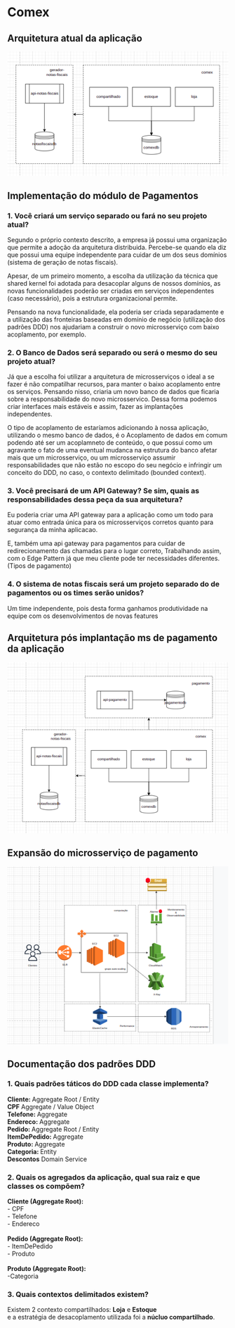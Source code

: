 # Comex

<h2>Arquitetura atual da aplicação </h2>

![img.png](src/main/resources/static/img.png)

<h2>Implementação do módulo de Pagamentos</h2>

<div>
    <h3>1. Você criará um serviço separado ou fará no seu projeto atual?</h3>
    <p>Segundo o próprio contexto descrito, a empresa já possui uma organização que permite a 
    adoção da arquitetura distribuida. Percebe-se quando  ela diz que possui uma equipe independente
    para cuidar de um dos seus domínios (sistema de geração de notas fiscais).</p>
    <p>Apesar, de um primeiro momento, a escolha da utilização da técnica que shared kernel foi adotada para 
    desacoplar alguns de nossos domínios, as novas  funcionalidades poderão ser criadas 
    em serviços independentes (caso necessário), pois a estrutura organizacional permite.</p>
    <p>Pensando na nova funcionalidade, ela poderia ser criada separadamente e a utilização 
    das fronteiras baseadas em domínio de negócio (utilização dos padrões DDD) nos ajudariam a construir o novo 
    microsserviço com baixo acoplamento, por exemplo.</p>

</div>

<div>
    <h3>2. O Banco de Dados será separado ou será o mesmo do seu projeto atual?</h3>

<p>Já que a escolha foi utilizar a arquitetura de microsserviços o ideal a se fazer é não compatilhar 
recursos, para manter o baixo acoplamento entre os serviços. Pensando nisso, criaria um novo banco de dados
que ficaria sobre a responsabilidade do novo microsservico. Dessa forma podemos criar interfaces
mais estáveis e assim, fazer as implantações independentes.</p>
<p>O tipo de acoplamento de estaríamos adicionando à nossa aplicação, utilizando o mesmo banco de dados, é o Acoplamento de dados em comum
podendo até ser um acoplamneto de conteúdo, o que possui como um agravante o fato de uma eventual mudanca na estrutura do banco afetar mais que um 
microsserviço, ou um microsserviço assumir responsabilidades que não estão no escopo do seu negócio
e infringir um conceito do DDD, no caso, o contexto delimitado (bounded context).</p>


</div>

<div>
    <h3>3. Você precisará de um API Gateway? Se sim, quais as responsabilidades dessa peça da sua arquitetura?</h3>
    <p>Eu poderia criar uma API gateway para a aplicação como um todo para atuar como entrada única para os microsserviços corretos
    quanto para segurança da minha aplicacao.</p>
    <P>E, também uma api gateway para pagamentos para cuidar de redirecionamento das chamadas para o lugar correto, Trabalhando assim, com o Edge Pattern já que 
    meu cliente pode ter necessidades diferentes.(Tipos de pagamento)</P>
</div>

<div>
    <h3>4. O sistema de notas fiscais será um projeto separado do de pagamentos ou os times serão unidos?</h3>
    <p>Um time independente, pois desta forma ganhamos produtividade na equipe com os desenvolvimentos de novas features</p>
</div>

<h2>Arquitetura pós implantação ms de pagamento da aplicação </h2>

![img_1.png](src/main/resources/static/img_1.png)


<h2>Expansão do microsserviço de pagamento</h2>

![img_2.png](src/main/resources/static/img_2.png)

<h2>Documentação dos padrões DDD</h2>


<div>
    <h3>1. Quais padrões táticos do DDD cada classe implementa?</h3>
    <strong>Cliente: </strong> Aggregate Root / Entity <br>
    <strong>CPF</strong> Aggregate / Value Object <br>
    <strong>Telefone: </strong> Aggregate <br>
    <strong>Endereco: </strong> Aggregate <br>
    <strong>Pedido: </strong> Aggregate Root / Entity <br>
    <strong>ItemDePedido: </strong> Aggregate <br>
    <strong>Produto: </strong> Aggregate <br>
    <strong>Categoria: </strong> Entity <br>
    <strong>Descontos</strong> Domain Service
</div>

<div>
    <h3>2. Quais os agregados da aplicação, qual sua raiz e que classes os compõem?</h3>
    <strong>Cliente (Aggregate Root):</strong> <br>
    - CPF <br>
    - Telefone <br>
    - Endereco <br><br>
    <strong>Pedido (Aggregate Root):</strong> <br>
    - ItemDePedido <br>
    - Produto <br><br>
    <strong>Produto (Aggregate Root):</strong> <br>
    -Categoria <br>
</div>


<div>
    <h3>3. Quais contextos delimitados existem?</h3>
    <p>
        Existem 2 contexto compartilhados: <strong>Loja</strong> e <strong>Estoque</strong> <br> 
        e a estratégia de desacoplamento utilizada foi a <strong>núcluo compartilhado</strong>.
    </p>
</div>




